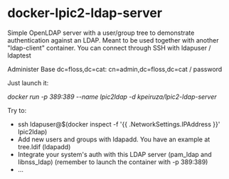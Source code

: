 # docker-lpic2-ldap-server

Simple OpenLDAP server with a user/group tree to demonstrate authentication against an LDAP.
Meant to be used together with another "ldap-client" container.
You can connect through SSH with ldapuser / ldaptest

Administer Base dc=floss,dc=cat:
cn=admin,dc=floss,dc=cat / password

Just launch it:

*docker run -p 389:389 --name lpic2ldap -d kpeiruza/lpic2-ldap-server*


Try to:

- ssh ldapuser@$(docker inspect  -f '{{ .NetworkSettings.IPAddress }}' lpic2ldap)
- Add new users and groups with ldapadd. You have an example at tree.ldif (ldapadd)
- Integrate your system's auth with this LDAP server (pam_ldap and libnss_ldap) (remember to launch the container with -p 389:389)
- ...
